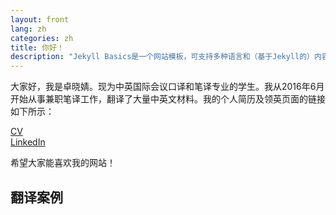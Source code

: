```yaml
---
layout: front
lang: zh
categories: zh
title: 你好！
description: "Jekyll Basics是一个网站模板，可支持多种语言和（基于Jekyll的）内容管理系统。"
---
```


大家好，我是卓晓婧。现为中英国际会议口译和笔译专业的学生。我从2016年6月开始从事兼职笔译工作，翻译了大量中英文材料。我的个人简历及领英页面的链接如下所示：

[CV](https://hester-tso.github.io/xj0614/assets/CV-zh.pdf)   
[LinkedIn](https://www.linkedin.com/in/%E6%99%93%E5%A9%A7%EF%BC%88hester%EF%BC%89-%E5%8D%93-b51176132/)

希望大家能喜欢我的网站！

## 翻译案例
